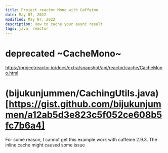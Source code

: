 ```yaml
---
title: Project reactor Mono with Caffeine  
date: May 07, 2022
modified: May 07, 2022
description: How to cache your async result
tags: java, reactor 
---
```


# deprecated ~CacheMono~

https://projectreactor.io/docs/extra/snapshot/api/reactor/cache/CacheMono.html

# (bijukunjummen/CachingUtils.java)[https://gist.github.com/bijukunjummen/a12ab5d3e823c5f052ce608b5fc7b6a4] 

For some reason, I cannot get this example work with caffeine 2.9.3. The inline cache might caused some issue
